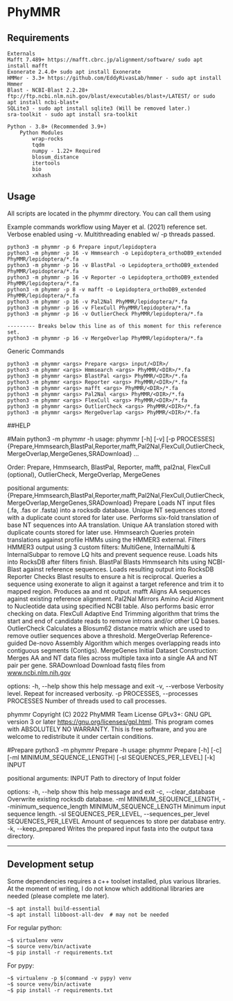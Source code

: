 # PhyMMR

## Requirements
	
	Externals
	Mafft 7.489+ https://mafft.cbrc.jp/alignment/software/ sudo apt install mafft
	Exonerate 2.4.0+ sudo apt install Exonerate
	HMMer - 3.3+ https://github.com/EddyRivasLab/hmmer - sudo apt install Hmmer
	Blast - NCBI-Blast 2.2.28+ ftp://ftp.ncbi.nlm.nih.gov/blast/executables/blast+/LATEST/ or sudo apt install ncbi-blast+
	SQLite3 - sudo apt install sqlite3 (Will be removed later.)
	sra-toolkit - sudo apt install sra-toolkit
	
	Python - 3.8+ (Recommended 3.9+)
		Python Modules
			wrap-rocks
			tqdm
			numpy - 1.22+ Required
			blosum_distance
			itertools
			bio
			xxhash
			
## Usage

All scripts are located in the phymmr directory. You can call them using

Example commands workflow using Mayer et al. (2021) reference set. Verbose enabled using -v. Multithreading enabled w/ -p <X> threads passed.  

	python3 -m phymmr -p 6 Prepare input/lepidoptera
	python3 -m phymmr -p 16 -v Hmmsearch -o Lepidoptera_orthoDB9_extended PhyMMR/lepidoptera/*.fa
	python3 -m phymmr -p 16 -v BlastPal -o Lepidoptera_orthoDB9_extended PhyMMR/lepidoptera/*.fa
	python3 -m phymmr -p 16 -v Reporter -o Lepidoptera_orthoDB9_extended PhyMMR/lepidoptera/*.fa
	python3 -m phymmr -p 8 -v mafft -o Lepidoptera_orthoDB9_extended PhyMMR/lepidoptera/*.fa
	python3 -m phymmr -p 16 -v Pal2Nal PhyMMR/lepidoptera/*.fa
	python3 -m phymmr -p 16 -v FlexCull PhyMMR/lepidoptera/*.fa
	python3 -m phymmr -p 16 -v OutlierCheck PhyMMR/lepidoptera/*.fa
	
	--------- Breaks below this line as of this moment for this reference set.
	python3 -m phymmr -p 16 -v MergeOverlap PhyMMR/lepidoptera/*.fa

Generic Commands
	
	python3 -m phymmr <args> Prepare <args> input/<DIR>/
	python3 -m phymmr <args> Hmmsearch <args> PhyMMR/<DIR>/*.fa
	python3 -m phymmr <args> BlastPal <args> PhyMMR/<DIR>/*.fa
	python3 -m phymmr <args> Reporter <args> PhyMMR/<DIR>/*.fa
	python3 -m phymmr <args> mafft <args> PhyMMR/<DIR>/*.fa
	python3 -m phymmr <args> Pal2Nal <args> PhyMMR/<DIR>/*.fa
	python3 -m phymmr <args> FlexCull <args> PhyMMR/<DIR>/*.fa
	python3 -m phymmr <args> OutlierCheck <args> PhyMMR/<DIR>/*.fa
	python3 -m phymmr <args> MergeOverlap <args> PhyMMR/<DIR>/*.fa

##HELP

#Main
python3 -m phymmr -h
usage: phymmr [-h] [-v] [-p PROCESSES]
              {Prepare,Hmmsearch,BlastPal,Reporter,mafft,Pal2Nal,FlexCull,OutlierCheck,MergeOverlap,MergeGenes,SRADownload}
              ...

Order: Prepare, Hmmsearch, BlastPal, Reporter, mafft, pal2nal, FlexCull (optional), OutlierCheck, MergeOverlap, MergeGenes

positional arguments:
  {Prepare,Hmmsearch,BlastPal,Reporter,mafft,Pal2Nal,FlexCull,OutlierCheck,MergeOverlap,MergeGenes,SRADownload}
    Prepare             Loads NT input files (.fa, .fas or .fasta) into a rocksdb database. Unique NT sequences stored
                        with a duplicate count stored for later use. Performs six-fold translation of base NT
                        sequences into AA translation. Unique AA translation stored with duplicate counts stored for
                        later use.
    Hmmsearch           Queries protein translations against profile HMMs using the HMMER3 external. Filters HMMER3
                        output using 3 custom filters: MultiGene, InternalMulti & InternalSubpar to remove LQ hits and
                        prevent sequence reuse. Loads hits into RocksDB after filters finish.
    BlastPal            Blasts Hmmsearch hits using NCBI-Blast against reference sequences. Loads resulting output
                        into RocksDB
    Reporter            Checks Blast results to ensure a hit is reciprocal. Queries a sequence using exonerate to
                        align it against a target reference and trim it to mapped region. Produces aa and nt output.
    mafft               Aligns AA sequences against existing reference alignment.
    Pal2Nal             Mirrors Amino Acid Alignment to Nucleotide data using specified NCBI table. Also performs
                        basic error checking on data.
    FlexCull            Adaptive End Trimming algorithm that trims the start and end of candidate reads to remove
                        introns and/or other LQ bases.
    OutlierCheck        Calculates a Blosum62 distance matrix which are used to remove outlier sequences above a
                        threshold.
    MergeOverlap        Reference-guided De-novo Assembly Algorithm which merges overlapping reads into contiguous
                        segments (Contigs).
    MergeGenes          Initial Dataset Construction: Merges AA and NT data files across multiple taxa into a single
                        AA and NT pair per gene.
    SRADownload         Download fastq files from www.ncbi.nlm.nih.gov

options:
  -h, --help            show this help message and exit
  -v, --verbose         Verbosity level. Repeat for increased verbosity.
  -p PROCESSES, --processes PROCESSES
                        Number of threads used to call processes.

phymmr  Copyright (C) 2022  PhyMMR Team
License GPLv3+: GNU GPL version 3 or later <https://gnu.org/licenses/gpl.html>.
This program comes with ABSOLUTELY NO WARRANTY.
This is free software, and you are welcome to redistribute it under certain conditions.

#Prepare
python3 -m phymmr Prepare -h
usage: phymmr Prepare [-h] [-c] [-ml MINIMUM_SEQUENCE_LENGTH] [-sl SEQUENCES_PER_LEVEL] [-k] INPUT

positional arguments:
  INPUT                 Path to directory of Input folder

options:
  -h, --help            show this help message and exit
  -c, --clear_database  Overwrite existing rocksdb database.
  -ml MINIMUM_SEQUENCE_LENGTH, --minimum_sequence_length MINIMUM_SEQUENCE_LENGTH
                        Minimum input sequence length.
  -sl SEQUENCES_PER_LEVEL, --sequences_per_level SEQUENCES_PER_LEVEL
                        Amount of sequences to store per database entry.
  -k, --keep_prepared   Writes the prepared input fasta into the output taxa directory.

---------------------


## Development setup

Some dependencies requires a c++ toolset installed, plus various libraries. At the
moment of writing, I do not know which additional libraries are needed (please complete
me later).

	~$ apt install build-essential
	~$ apt install libboost-all-dev  # may not be needed

For regular python:

	~$ virtualenv venv
	~$ source venv/bin/activate
	~$ pip install -r requirements.txt

For pypy:

	~$ virtualenv -p $(command -v pypy) venv
	~$ source venv/bin/activate
	~$ pip install -r requirements.txt
  
